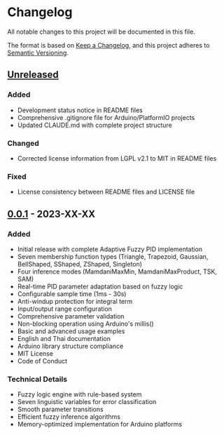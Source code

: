 # Changelog

All notable changes to this project will be documented in this file.

The format is based on [Keep a Changelog](https://keepachangelog.com/en/1.0.0/),
and this project adheres to [Semantic Versioning](https://semver.org/spec/v2.0.0.html).

## [Unreleased]

### Added
- Development status notice in README files
- Comprehensive .gitignore file for Arduino/PlatformIO projects
- Updated CLAUDE.md with complete project structure

### Changed
- Corrected license information from LGPL v2.1 to MIT in README files

### Fixed
- License consistency between README files and LICENSE file

## [0.0.1] - 2023-XX-XX

### Added
- Initial release with complete Adaptive Fuzzy PID implementation
- Seven membership function types (Triangle, Trapezoid, Gaussian, BellShaped, SShaped, ZShaped, Singleton)
- Four inference modes (MamdaniMaxMin, MamdaniMaxProduct, TSK, SAM)
- Real-time PID parameter adaptation based on fuzzy logic
- Configurable sample time (1ms - 30s)
- Anti-windup protection for integral term
- Input/output range configuration
- Comprehensive parameter validation
- Non-blocking operation using Arduino's millis()
- Basic and advanced usage examples
- English and Thai documentation
- Arduino library structure compliance
- MIT License
- Code of Conduct

### Technical Details
- Fuzzy logic engine with rule-based system
- Seven linguistic variables for error classification
- Smooth parameter transitions
- Efficient fuzzy inference algorithms
- Memory-optimized implementation for Arduino platforms

[Unreleased]: https://github.com/dhanabhon/AdaptiveFuzzyPID/compare/v0.0.1...HEAD
[0.0.1]: https://github.com/dhanabhon/AdaptiveFuzzyPID/releases/tag/v0.0.1